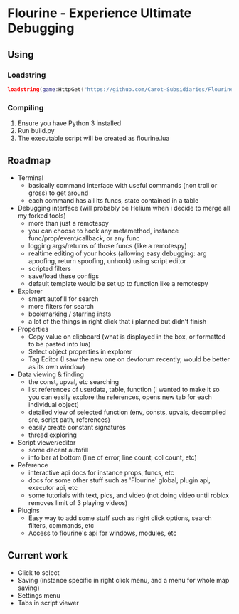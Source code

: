# Flourine - Experience Ultimate Debugging

## Using

### Loadstring
```lua
loadstring(game:HttpGet("https://github.com/Carot-Subsidiaries/Flourine/raw/refs/heads/master/loadstring.lua"), "FlourineLoadstring")()
```

### Compiling
1. Ensure you have Python 3 installed
2. Run build.py
3. The executable script will be created as flourine.lua

## Roadmap
- Terminal
	* basically command interface with useful commands (non troll or gross) to get around
	* each command has all its funcs, state contained in a table
- Debugging interface (will probably be Helium when i decide to merge all my forked tools)
	* more than just a remotespy
	* you can choose to hook any metamethod, instance func/prop/event/callback, or any func
	* logging args/returns of those funcs (like a remotespy)
	* realtime editing of your hooks (allowing easy debugging: arg apoofing, return spoofing, unhook) using script editor
	* scripted filters
	* save/load these configs
	* default template would be set up to function like a remotespy
- Explorer
	* smart autofill for search
	* more filters for search
	* bookmarking / starring insts
	* a lot of the things in right click that i planned but didn't finish
- Properties
	* Copy value on clipboard (what is displayed in the box, or formatted to be pasted into lua)
	* Select object properties in explorer
	* Tag Editor (I saw the new one on devforum recently, would be better as its own window)
- Data viewing & finding
	* the const, upval, etc searching
	* list references of userdata, table, function (i wanted to make it so you can easily explore the references, opens new tab for each individual object)
	* detailed view of selected function (env, consts, upvals, decompiled src, script path, references)
	* easily create constant signatures
	* thread exploring
- Script viewer/editor
	* some decent autofill
	* info bar at bottom (line of error, line count, col count, etc)
- Reference
	* interactive api docs for instance props, funcs, etc
	* docs for some other stuff such as 'Flourine' global, plugin api, executor api, etc
	* some tutorials with text, pics, and video (not doing video until roblox removes limit of 3 playing videos)
- Plugins
	* Easy way to add some stuff such as right click options, search filters, commands, etc
	* Access to flourine's api for windows, modules, etc

## Current work
- Click to select
- Saving (instance specific in right click menu, and a menu for whole map saving)
- Settings menu
- Tabs in script viewer
